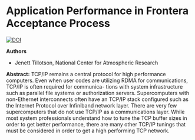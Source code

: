 # Application Performance in Frontera Acceptance Process

[![DOI](https://zenodo.org/badge/DOI/10.5281/zenodo.4324241.svg)](https://doi.org/10.5281/zenodo.4324241)

**Authors**
* Jenett Tillotson, National Center for Atmospheric Research

**Abstract:**
TCP/IP remains a central protocol for high performance computers. Even when user codes are utilizing RDMA for communications, TCP/IP is often required for communica- tions with system infrastructure such as parallel file systems or authorization servers. Supercomputers with non-Ethernet interconnects often have an TCP/IP stack configured such as the Internet Protocol over Infiniband network layer. There are very few supercomputers that do not use TCP/IP as a communications layer. While most system professionals understand how to tune the TCP buffer sizes in order to get better performance, there are many other TCP/IP tunings that must be considered in order to get a high performing TCP network.
